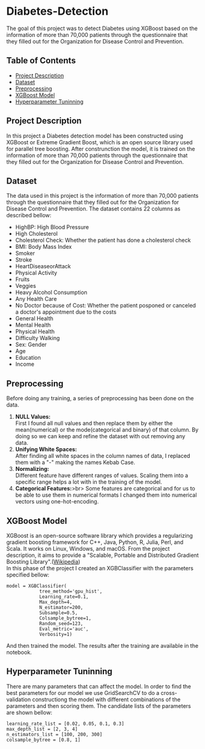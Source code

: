 # Diabetes-Detection
The goal of this project was to detect Diabetes using XGBoost based on the information of more than 70,000 patients through the questionnaire that they filled out for the Organization for Disease Control and Prevention.
## Table of Contents
- [Project Description](https://github.com/mahvash-siavashpour/Diabetes-Detection/blob/main/README.md#project-description)
- [Dataset](https://github.com/mahvash-siavashpour/Diabetes-Detection/blob/main/README.md#Dataset)
- [Preprocessing](https://github.com/mahvash-siavashpour/Diabetes-Detection/blob/main/README.md#Preprocessing)
- [XGBoost Model](https://github.com/mahvash-siavashpour/Diabetes-Detection/blob/main/README.md#XGBoost-Model)
- [Hyperparameter Tuninning](https://github.com/mahvash-siavashpour/Diabetes-Detection/blob/main/README.md#Hyperparameter-Tuninning)
## Project Description
In this project a Diabetes detection model has been constructed using XGBoost or Extreme Gradient Boost, which is an open source library used for parallel tree boosting. After construnction the model, it is trained on the information of more than 70,000 patients through the questionnaire that they filled out for the Organization for Disease Control and Prevention.
## Dataset
The data used in this project is the information of more than 70,000 patients through the questionnaire that they filled out for the Organization for Disease Control and Prevention. The dataset contains 22 columns as described bellow:
- HighBP: High Blood Pressure
- High Cholesterol
- Cholesterol Check: Whether the patient has done a cholesterol check
- BMI: Body Mass Index
- Smoker
- Stroke
- HeartDiseaseorAttack
- Physical Activity
- Fruits
- Veggies
- Heavy Alcohol Consumption
- Any Health Care
- No Doctor because of Cost: Whether the patient posponed or canceled a doctor's appointment due to the costs
- General Health
- Mental Health
- Physical Health
- Difficulty Walking
- Sex: Gender
- Age
- Education
- Income
## Preprocessing
Before doing any training, a series of preprocessing has been done on the data. 
1. **NULL Values:** <br>
  First I found all null values and then replace them by either the mean(numerical) or the mode(categorical and binary) of that column.
  By doing so we can keep and refine the dataset with out removing any data.
2. **Unifying White Spaces:** <br>
  After finding all white spaces in the column names of data, I replaced them with a "-" making the names Kebab Case.
3. **Normalizing:**<br>
  Different feature have different ranges of values. Scaling them into a specific range helps a lot with in the training of the model.
5. **Categorical Features:**>br>
  Some features are categorical and for us to be able to use them in numerical formats I changed them into numerical vectors using one-hot-encoding.
## XGBoost Model
XGBoost is an open-source software library which provides a regularizing gradient boosting framework for C++, Java, Python, R, Julia, Perl, and Scala. It works on Linux, Windows, and macOS. From the project description, it aims to provide a "Scalable, Portable and Distributed Gradient Boosting Library".([Wikipedia](https://en.wikipedia.org/wiki/XGBoost)) <br>
In this phase of the project I created an XGBClassifier with the parameters specified bellow: <br>
```
model = XGBClassifier(
            tree_method='gpu_hist',
            Learning_rate=0.1,
            Max_depth=4,
            N_estimator=200,
            Subsample=0.5,
            Colsample_bytree=1,
            Random_seed=123,
            Eval_metric='auc',
            Verbosity=1)
```
And then trained the model. The results after the training are available in the notebook.
## Hyperparameter Tuninning
There are many parameters that can affect the model. In order to find the best parameters for our model we use GridSearchCV to do a cross-validation constructiong the model with different combinations of the parameters and then scoring them. The candidate lists of the parameters are shown bellow:
```
learning_rate_list = [0.02, 0.05, 0.1, 0.3] 
max_depth_list = [2, 3, 4] 
n_estimators_list = [100, 200, 300] 
colsample_bytree = [0.8, 1]
```

